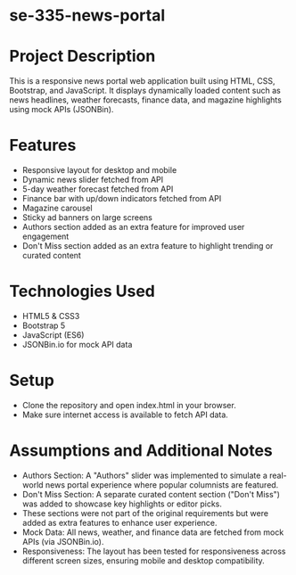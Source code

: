 # se-335-news-portal


# Project Description

This is a responsive news portal web application built using HTML, CSS, Bootstrap, and JavaScript. It displays dynamically loaded content such as news headlines, weather forecasts, finance data, and magazine highlights using mock APIs (JSONBin).

# Features

- Responsive layout for desktop and mobile
- Dynamic news slider fetched from API
- 5-day weather forecast fetched from API
- Finance bar with up/down indicators fetched from API
- Magazine carousel
- Sticky ad banners on large screens
- Authors section added as an extra feature for improved user engagement
- Don't Miss section added as an extra feature to highlight trending or curated content

# Technologies Used

- HTML5 & CSS3
- Bootstrap 5
- JavaScript (ES6)
- JSONBin.io for mock API data

# Setup

- Clone the repository and open index.html in your browser.
- Make sure internet access is available to fetch API data.

# Assumptions and Additional Notes

- Authors Section: A "Authors" slider was implemented to simulate a real-world news portal experience where popular columnists are featured.
- Don't Miss Section: A separate curated content section ("Don't Miss") was added to showcase key highlights or editor picks.
- These sections were not part of the original requirements but were added as extra features to enhance user experience.
- Mock Data: All news, weather, and finance data are fetched from mock APIs (via JSONBin.io).
- Responsiveness: The layout has been tested for responsiveness across different screen sizes, ensuring mobile and desktop compatibility.
